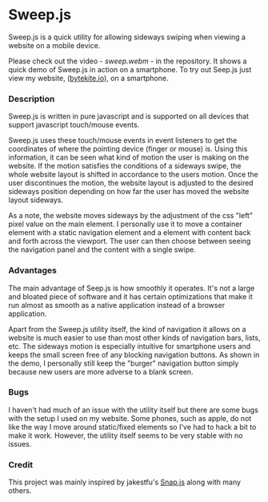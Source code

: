 
# Sweep.js

Sweep.js is a quick utility for allowing sideways swiping when viewing a
website on a mobile device.

Please check out the video - *sweep.webm* - in the repository. It shows a quick
demo of Sweep.js in action on a smartphone. To try out Seep.js just view my
website,
([bytekite.io](https://www.bytekite.io)), on a smartphone.

### Description

Sweep.js is written in pure javascript and is supported on all devices that
support javascript touch/mouse events.

Sweep.js uses these touch/mouse events in event listeners to get the
coordinates of where the pointing device (finger or mouse) is. Using this
information, it can be seen what kind of motion the user is making on the
website. If the motion satisfies the conditions of a sideways swipe, the whole
website layout is shifted in accordance to the users motion. Once the user
discontinues the motion, the website layout is adjusted to the desired sideways
position depending on how far the user has moved the website layout sideways.

As a note, the website moves sideways by the adjustment of the css "left" pixel
value on the main element. I personally use it to move a container element with
a static navigation element and a element with content back and forth across
the viewport. The user can then choose between seeing the navigation panel and
the content with a single swipe.

### Advantages

The main advantage of Seep.js is how smoothly it operates. It's not a large and
bloated piece of software and it has certain optimizations that make it run
almost as smooth as a native application instead of a browser application.

Apart from the Sweep.js utility itself, the kind of navigation it allows on a
website is much easier to use than most other kinds of navigation
bars, lists, etc. The sideways motion is especially intuitive for smartphone
users and keeps the small screen free of any blocking navigation buttons. As
shown in the demo, I personally still keep the "burger" navigation button
simply because new users are more adverse to a blank screen.

### Bugs

I haven't had much of an issue with the utility itself but there are some bugs
with the setup I used on my website. Some phones, such as apple, do not like
the way I move around static/fixed elements so I've had to hack a bit to make
it work. However, the utility itself seems to be very stable with no issues.


### Credit

This project was mainly inspired by jakestfu's
[Snap.js](https://github.com/jakiestfu/Snap.js/) along with many others.


